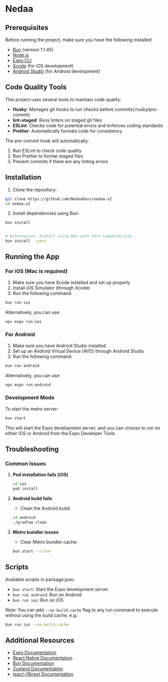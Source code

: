 # Nedaa

## Prerequisites

Before running the project, make sure you have the following installed:

- [Bun](https://bun.sh/) (version 1.1.45)
- [Node.js](https://nodejs.org/)
- [Expo CLI](https://docs.expo.dev/get-started/installation/)
- [Xcode](https://developer.apple.com/xcode/) (for iOS development)
- [Android Studio](https://developer.android.com/studio) (for Android development)

## Code Quality Tools

This project uses several tools to maintain code quality:

- **Husky**: Manages git hooks to run checks before commits(.husky/pre-commit)
- **lint-staged**: Runs linters on staged git files
- **ESLint**: Checks code for potential errors and enforces coding standards
- **Prettier**: Automatically formats code for consistency

The pre-commit hook will automatically:

1. Run ESLint to check code quality
2. Run Prettier to format staged files
3. Prevent commits if there are any linting errors

## Installation

1. Clone the repository:

```bash
git clone https://github.com/NedaaDevs/nedaa-v2
cd nedaa-v2
```

2. Install dependencies using Bun:

```bash
bun install


# Alternative: Install using Bun with Yarn compatibility
bun install --yarn
```

## Running the App

### For iOS (Mac is required)

1. Make sure you have Xcode installed and set up properly
2. Install iOS Simulator (through Xcode)
3. Run the following command:

```bash
bun run ios
```

Alternatively, you can use:

```bash
npx expo run:ios
```

### For Android

1. Make sure you have Android Studio installed
2. Set up an Android Virtual Device (AVD) through Android Studio
3. Run the following command:

```bash
bun run android
```

Alternatively, you can use:

```bash
npx expo run:android
```

### Development Mode

To start the metro server:

```bash
bun start
```

This will start the Expo development server, and you can choose to run on either iOS or Android from the Expo Developer Tools.

## Troubleshooting

### Common Issues

1. **Pod installation fails (iOS)**

   ```bash
   cd ios
   pod install
   ```

2. **Android build fails**

   - Clean the Android build:

   ```bash
   cd android
   ./gradlew clean
   ```

3. **Metro bundler issues**
   - Clear Metro bundler cache:
   ```bash
   bun start --clear
   ```

## Scripts

Available scripts in package.json:

- `bun start`: Start the Expo development server
- `bun run android`: Run on Android
- `bun run ios`: Run on iOS

Note: You can add `--no-build-cache` flag to any run command to execute without using the build cache, e.g.:

```bash
bun run ios --no-build-cache
```

## Additional Resources

- [Expo Documentation](https://docs.expo.dev/)
- [React Native Documentation](https://reactnative.dev/docs/getting-started)
- [Bun Documentation](https://bun.sh/docs)
- [Zustand Documentation](https://github.com/pmndrs/zustand)
- [react-i18next Documentation](https://react.i18next.com/)
